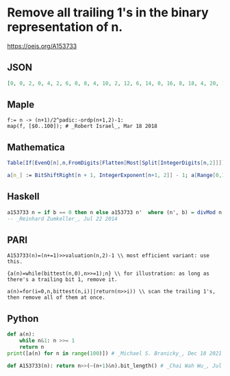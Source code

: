 # Remove all trailing 1's in the binary representation of n\.
https://oeis.org/A153733
## JSON
```JSON
[0, 0, 2, 0, 4, 2, 6, 0, 8, 4, 10, 2, 12, 6, 14, 0, 16, 8, 18, 4, 20, 10, 22, 2, 24, 12, 26, 6, 28, 14, 30, 0, 32, 16, 34, 8, 36, 18, 38, 4, 40, 20, 42, 10, 44, 22, 46, 2, 48, 24, 50, 12, 52, 26, 54, 6, 56, 28, 58, 14, 60, 30, 62, 0, 64, 32, 66, 16, 68, 34, 70, 8, 72, 36, 74, 18, 76, 38]
```
## Maple
```Maple
f:= n -> (n+1)/2^padic:-ordp(n+1,2)-1:
map(f, [$0..100]); # _Robert Israel_, Mar 18 2018
```
## Mathematica
```Mathematica
Table[If[EvenQ[n],n,FromDigits[Flatten[Most[Split[IntegerDigits[n,2]]]],2]],{n,0,100}] (* _Harvey P. Dale_, Feb 15 2014 *)
```
```Mathematica
a[n_] := BitShiftRight[n + 1, IntegerExponent[n+1, 2]] - 1; a[Range[0,100]] (* _Federico Provvedi_, Dec 21 2021 *)
```
## Haskell
```Haskell
a153733 n = if b == 0 then n else a153733 n'  where (n', b) = divMod n 2
-- _Reinhard Zumkeller_, Jul 22 2014
```
## PARI
```PARI
A153733(n)=(n+=1)>>valuation(n,2)-1 \\ most efficient variant: use this.
```
```PARI
{a(n)=while(bittest(n,0),n>>=1);n} \\ for illustration: as long as there's a trailing bit 1, remove it.
```
```PARI
a(n)=for(i=0,n,bittest(n,i)||return(n>>i)) \\ scan the trailing 1's, then remove all of them at once.
```
## Python
```Python
def a(n):
    while n&1: n >>= 1
    return n
print([a(n) for n in range(100)]) # _Michael S. Branicky_, Dec 18 2021
```
```Python
def A153733(n): return n>>(~(n+1)&n).bit_length() # _Chai Wah Wu_, Jul 08 2022
```
